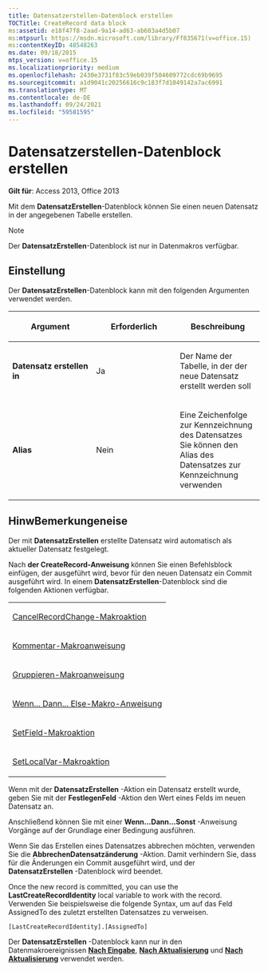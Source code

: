 ```yaml
---
title: Datensatzerstellen-Datenblock erstellen
TOCTitle: CreateRecord data block
ms:assetid: e18f47f8-2aad-9a14-ad63-ab603a4d5b07
ms:mtpsurl: https://msdn.microsoft.com/library/Ff835671(v=office.15)
ms:contentKeyID: 48548263
ms.date: 09/18/2015
mtps_version: v=office.15
ms.localizationpriority: medium
ms.openlocfilehash: 2430e3731f83c59eb039f504609772cdc69b9695
ms.sourcegitcommit: a1d9041c20256616c9c183f7d1049142a7ac6991
ms.translationtype: MT
ms.contentlocale: de-DE
ms.lasthandoff: 09/24/2021
ms.locfileid: "59581595"
---
```

# <a name="createrecord-data-block"></a>Datensatzerstellen-Datenblock erstellen


**Gilt für**: Access 2013, Office 2013

Mit dem **DatensatzErstellen**-Datenblock können Sie einen neuen Datensatz in der angegebenen Tabelle erstellen.

> [!NOTE]
> Der **DatensatzErstellen**-Datenblock ist nur in Datenmakros verfügbar.

## <a name="setting"></a>Einstellung

Der **DatensatzErstellen**-Datenblock kann mit den folgenden Argumenten verwendet werden.

<table>
<colgroup>
<col style="width: 33%" />
<col style="width: 33%" />
<col style="width: 33%" />
</colgroup>
<thead>
<tr class="header">
<th><p>Argument</p></th>
<th><p>Erforderlich</p></th>
<th><p>Beschreibung</p></th>
</tr>
</thead>
<tbody>
<tr class="odd">
<td><p><strong>Datensatz erstellen in</strong></p></td>
<td><p>Ja</p></td>
<td><p>Der Name der Tabelle, in der der neue Datensatz erstellt werden soll</p></td>
</tr>
<tr class="even">
<td><p><strong>Alias</strong></p></td>
<td><p>Nein</p></td>
<td><p>Eine Zeichenfolge zur Kennzeichnung des Datensatzes Sie können den Alias des Datensatzes zur Kennzeichnung verwenden</p></td>
</tr>
</tbody>
</table>


## <a name="remarks"></a>HinwBemerkungeneise

Der mit **DatensatzErstellen** erstellte Datensatz wird automatisch als aktueller Datensatz festgelegt.

Nach **der CreateRecord-Anweisung** können Sie einen Befehlsblock einfügen, der ausgeführt wird, bevor für den neuen Datensatz ein Commit ausgeführt wird. In einem **DatensatzErstellen**-Datenblock sind die folgenden Aktionen verfügbar.

<table>
<colgroup>
<col style="width: 100%" />
</colgroup>
<tbody>
<tr class="odd">
<td><p><a href="cancelrecordchange-macro-action.md">CancelRecordChange-Makroaktion</a></p></td>
</tr>
<tr class="even">
<td><p><a href="comment-macro-statement.md">Kommentar-Makroanweisung</a></p></td>
</tr>
<tr class="odd">
<td><p><a href="group-macro-statement.md">Gruppieren-Makroanweisung</a></p></td>
</tr>
<tr class="even">
<td><p><a href="if-then-else-macro-block.md">Wenn... Dann... Else-Makro-Anweisung</a></p></td>
</tr>
<tr class="odd">
<td><p><a href="setfield-macro-action.md">SetField-Makroaktion</a></p></td>
</tr>
<tr class="even">
<td><p><a href="setlocalvar-macro-action.md">SetLocalVar-Makroaktion</a></p></td>
</tr>
</tbody>
</table>


Wenn mit der **DatensatzErstellen** -Aktion ein Datensatz erstellt wurde, geben Sie mit der **FestlegenFeld** -Aktion den Wert eines Felds im neuen Datensatz an.

Anschließend können Sie mit einer **Wenn...Dann...Sonst** -Anweisung Vorgänge auf der Grundlage einer Bedingung ausführen.

Wenn Sie das Erstellen eines Datensatzes abbrechen möchten, verwenden Sie die **AbbrechenDatensatzänderung** -Aktion. Damit verhindern Sie, dass für die Änderungen ein Commit ausgeführt wird, und der **DatensatzErstellen** -Datenblock wird beendet.

Once the new record is committed, you can use the **LastCreateRecordIdentity** local variable to work with the record. Verwenden Sie beispielsweise die folgende Syntax, um auf das Feld AssignedTo des zuletzt erstellten Datensatzes zu verweisen.

`[LastCreateRecordIdentity].[AssignedTo]`

Der **DatensatzErstellen** -Datenblock kann nur in den Datenmakroereignissen **[Nach Eingabe](after-insert-macro-event.md)**, **[Nach Aktualisierung](after-update-macro-event.md)** und **[Nach Aktualisierung](after-update-macro-event.md)** verwendet werden.

